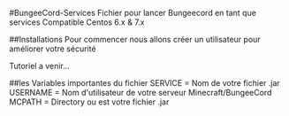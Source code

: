 #BungeeCord-Services
Fichier pour lancer Bungeecord en tant que services Compatible Centos 6.x &amp; 7.x

##Installations
Pour commencer nous allons créer un utilisateur pour améliorer votre sécurité

Tutoriel a venir...

##les Variables importantes du fichier
SERVICE = Nom de votre fichier .jar
USERNAME =  Nom d'utilisateur de votre serveur Minecraft/BungeeCord
MCPATH = Directory ou est votre fichier .jar
 
